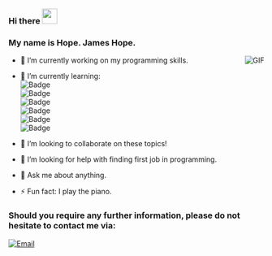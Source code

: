 ### Hi there <img src="https://raw.githubusercontent.com/iampavangandhi/iampavangandhi/master/gifs/Hi.gif" width="30px">
### My name is Hope. James Hope.

<img align="right" alt="GIF" src="https://media.giphy.com/media/13HgwGsXF0aiGY/giphy.gif" />

- 🔭 I’m currently working on my programming skills.
- 🌱 I’m currently learning:  \
![Badge](https://img.shields.io/badge/Markup_Language-HTML5-%235d8239?logo=HTML5)  \
![Badge](https://img.shields.io/badge/Style_Sheet_Language-CSS3-%235d8239?logo=CSS3)  \
![Badge](https://img.shields.io/badge/Languages-JavaScript-%235d8239?logo=JavaScript)  \
![Badge](https://img.shields.io/badge/Frameworks-React-%235d8239?logo=React&logoColor=aqua)  \
![Badge](https://img.shields.io/badge/Tools-Git-%235d8239?logo=Git)  \
![Badge](https://img.shields.io/badge/Tools-Firebase-%235d8239?logo=Firebase)

- 👯 I’m looking to collaborate on these topics!
- 🤔 I’m looking for help with finding first job in programming.
- 💬 Ask me about anything.
- ⚡ Fun fact: I play the piano.


### Should you require any further information, please do not hesitate to contact me via:
<a href="mailto:jameshopegit@gmail.com"><img alt="Email" src="https://img.shields.io/badge/Email-jameshopegit@gmail.com-blue?style=flat-square&logo=gmail"></a>
</p>
